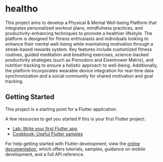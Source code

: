 # healtho

This project aims to develop a Physical & Mental Well-being Platform that integrates personalized workout plans, mindfulness practices, and productivity-enhancing techniques to promote a healthier lifestyle. The platform is designed for fitness enthusiasts and individuals looking to enhance their mental well-being while maintaining motivation through a streak-based rewards system.
Key features include customized fitness routines, guided meditation and breathing exercises, science-backed productivity strategies (such as Pomodoro and Eisenhower Matrix), and nutrition tracking to ensure a holistic approach to well-being. Additionally, the platform incorporates wearable device integration for real-time data synchronization and a social community for shared motivation and goal tracking.

## Getting Started

This project is a starting point for a Flutter application.

A few resources to get you started if this is your first Flutter project:

- [Lab: Write your first Flutter app](https://docs.flutter.dev/get-started/codelab)
- [Cookbook: Useful Flutter samples](https://docs.flutter.dev/cookbook)

For help getting started with Flutter development, view the
[online documentation](https://docs.flutter.dev/), which offers tutorials,
samples, guidance on mobile development, and a full API reference.
